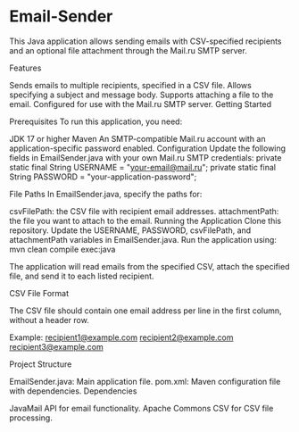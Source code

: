 # Email-Sender
This Java application allows sending emails with CSV-specified recipients and an optional file attachment through the Mail.ru SMTP server.

Features

Sends emails to multiple recipients, specified in a CSV file.
Allows specifying a subject and message body.
Supports attaching a file to the email.
Configured for use with the Mail.ru SMTP server.
Getting Started

Prerequisites
To run this application, you need:

JDK 17 or higher
Maven
An SMTP-compatible Mail.ru account with an application-specific password enabled.
Configuration
Update the following fields in EmailSender.java with your own Mail.ru SMTP credentials:
private static final String USERNAME = "your-email@mail.ru";
private static final String PASSWORD = "your-application-password";

File Paths
In EmailSender.java, specify the paths for:

csvFilePath: the CSV file with recipient email addresses.
attachmentPath: the file you want to attach to the email.
Running the Application
Clone this repository.
Update the USERNAME, PASSWORD, csvFilePath, and attachmentPath variables in EmailSender.java.
Run the application using:
mvn clean compile exec:java

The application will read emails from the specified CSV, attach the specified file, and send it to each listed recipient.

CSV File Format

The CSV file should contain one email address per line in the first column, without a header row.

Example:
recipient1@example.com
recipient2@example.com
recipient3@example.com

Project Structure

EmailSender.java: Main application file.
pom.xml: Maven configuration file with dependencies.
Dependencies

JavaMail API for email functionality.
Apache Commons CSV for CSV file processing.
